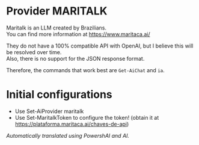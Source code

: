 ﻿# Provider MARITALK

Maritalk is an LLM created by Brazilians.  
You can find more information at https://www.maritaca.ai/

They do not have a 100% compatible API with OpenAI, but I believe this will be resolved over time.  
Also, there is no support for the JSON response format.  

Therefore, the commands that work best are `Get-AiChat` and `ia`.  

# Initial configurations 

* Use Set-AiProvider maritalk
* Use Set-MaritalkToken to configure the token! (obtain it at https://plataforma.maritaca.ai/chaves-de-api)


_Automatically translated using PowershAI and AI._
